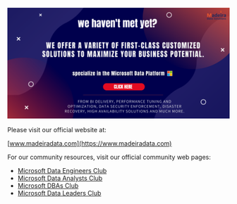 [![Welcome - We are Madeira Data Solutions](https://raw.githubusercontent.com/MadeiraData/.github/main/banner_1024.png)](https://www.madeiradata.com)


Please visit our official website at:

[www.madeiradata.com](https://www.madeiradata.com)

For our community resources, visit our official community web pages:

- [Microsoft Data Engineers Club](https://www.madeiradata.com/engineerscommunity)
- [Microsoft Data Analysts Club](https://www.madeiradata.com/analystscommunity)
- [Microsoft DBAs Club](https://www.madeiradata.com/microsoftdbasclub)
- [Microsoft Data Leaders Club](https://www.madeiradata.com/dataleaderscommunity)

